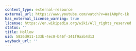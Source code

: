 ```yaml
---
content_type: external-resource
external_url: https://www.youtube.com/watch?v=Wa1A0pPc-ik
has_external_license_warning: true
license: https://en.wikipedia.org/wiki/All_rights_reserved
status: ''
title: Hollow
uid: 5826d911-133b-4ec0-b46f-341f9aab4d13
wayback_url: ''
---
```

